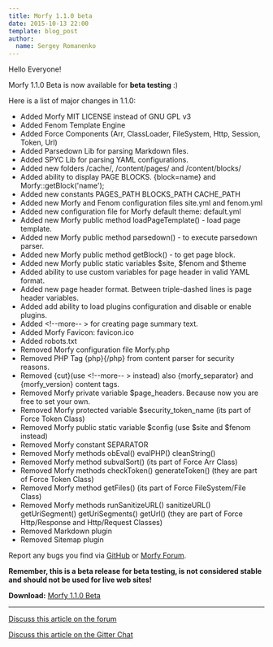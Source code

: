 ```yaml
---
title: Morfy 1.1.0 beta
date: 2015-10-13 22:00
template: blog_post
author:
  name: Sergey Romanenko
---
```


Hello Everyone!  

Morfy 1.1.0 Beta is now available for **beta testing** :)  

Here is a list of major changes in 1.1.0:  

* Added Morfy MIT LICENSE instead of GNU GPL v3
* Added Fenom Template Engine
* Added Force Components (Arr, ClassLoader, FileSystem, Http, Session, Token, Url)
* Added Parsedown Lib for parsing Markdown files.
* Added SPYC Lib for parsing YAML configurations.
* Added new folders /cache/, /content/pages/ and /content/blocks/
* Added ability to display PAGE BLOCKS. {block=name} and Morfy::getBlock('name');
* Added new constants PAGES_PATH BLOCKS_PATH CACHE_PATH
* Added new Morfy and Fenom configuration files site.yml and fenom.yml
* Added new configuration file for Morfy default theme: default.yml
* Added new Morfy public method loadPageTemplate() - load page template.
* Added new Morfy public method parsedown() - to execute parsedown parser.
* Added new Morfy public method getBlock() - to get page block.
* Added new Morfy public static variables $site, $fenom and $theme
* Added ability to use custom variables for page header in valid YAML format.
* Added new page header format. Between triple-dashed lines is page header variables.
* Added add ability to load plugins configuration and disable or enable plugins.
* Added <!--more-- > for creating page summary text.
* Added Morfy Favicon: favicon.ico
* Added robots.txt
* Removed Morfy configuration file Morfy.php
* Removed PHP Tag {php}{/php} from content parser for security reasons.
* Removed {cut}(use <!--more-- > instead) also {morfy_separator} and {morfy_version} content tags.
* Removed Morfy private variable $page_headers. Because now you are free to set your own.
* Removed Morfy protected variable $security_token_name (its part of Force Token Class)
* Removed Morfy public static variable $config (use $site and $fenom instead)
* Removed Morfy constant SEPARATOR
* Removed Morfy methods obEval() evalPHP() cleanString()
* Removed Morfy method subvalSort() (its part of Force Arr Class)
* Removed Morfy methods checkToken() generateToken() (they are part of Force Token Class)
* Removed Morfy method getFiles() (its part of Force FileSystem/File Class)
* Removed Morfy methods runSanitizeURL() sanitizeURL() getUriSegment() getUriSegments() getUrl() (they are part of Force Http/Response and Http/Request Classes)
* Removed Markdown plugin
* Removed Sitemap plugin

Report any bugs you find via [GitHub](https://github.com/morfy-cms/morfy/issues) or [Morfy Forum](http://forum.morfy.org).  

**Remember, this is a beta release for beta testing, is not considered stable and should not be used for live web sites!**  

**Download:** [Morfy 1.1.0 Beta](http://morfy.org/public/morfy/morfy-1.1.0.beta.zip)  

<hr>    

[<i class="fa fa-comments"></i> Discuss this article on the forum](http://forum.morfy.org/discussion/31/morfy-1-1-0-beta)

[<i class="fa fa-comments"></i> Discuss this article on the Gitter Chat](https://gitter.im/morfy-cms/morfy)  
